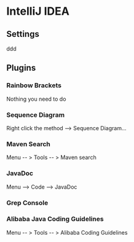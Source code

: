 # IntelliJ IDEA

## Settings
ddd

## Plugins
### Rainbow Brackets
Nothing you need to do

### Sequence Diagram
Right click the method --> Sequence Diagram...

### Maven Search
Menu -- > Tools -- > Maven search

### JavaDoc
Menu --> Code --> JavaDoc

### Grep Console

### Alibaba Java Coding Guidelines
Menu -- > Tools -- > Alibaba Coding Guidelines